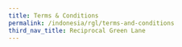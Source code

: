 ```yaml
---
title: Terms & Conditions
permalink: /indonesia/rgl/terms-and-conditions
third_nav_title: Reciprocal Green Lane
---
```

